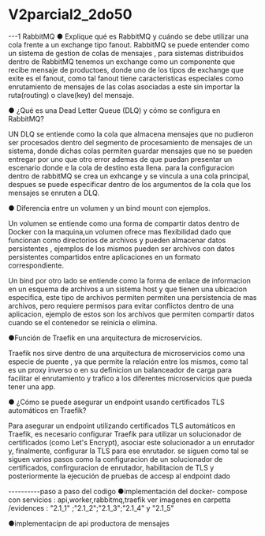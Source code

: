 # V2parcial2_2do50

---1 RabbitMQ
● Explique qué es RabbitMQ y cuándo se debe utilizar una cola frente a un
exchange tipo fanout.
 RabbitMQ se puede entender como un sistema de gestion de colas de mensajes , para sistemas distribuidos
 dentro de RabbitMQ tenemos un exchange como un componente que recibe mensaje de productoes, donde uno de los tipos de exchange que exite es el fanout, como tal fanout tiene caracteristicas  especiales como enrutamiento de mensajes de las colas asociadas a este sin importar la ruta(routing) o clave(key) del mensaje.

● ¿Qué es una Dead Letter Queue (DLQ) y cómo se configura en RabbitMQ?

UN DLQ se entiende como la cola que almacena mensajes  que no pudieron ser procesados dentro del segmento de procesamiento de mensajes de un sistema, donde dichas colas  permiten guardar mensajes  que no se pueden entregar por uno que otro error ademas de que puedan presentar un escenario donde e la cola de destino esta llena.
para la configuracion dentro de rabbitMQ se crea un exhcange y se vincula a una cola principal, despues se puede especificar dentro de los argumentos de la cola que los mensajes se enruten a DLQ.


● Diferencia entre un volumen y un bind mount con ejemplos.

Un volumen se entiende como una forma de compartir datos  dentro de Docker con la maquina,un volumen ofrece mas flexibilidad dado que funcionan como directorios de archivos y pueden almacenar datos persistentes , ejemplos de los mismos pueden ser archivos con datos persistentes compartidos entre aplicaciones en un formato correspondiente.

Un bind por otro lado se entiende como la forma de enlace de informacion en un esquema de archivos a un sistema host y que tienen una ubicacion especifica, este tipo de archivos permiten permiten una persistencia de mas archivos, pero requiere permisos para evitar conflictos dentro de una aplicacion, ejemplo de estos son los archivos que permiten compartir datos cuando se el contenedor se reinicia o elimina.

●Función de Traefik en una arquitectura de microservicios.

Traefik nos sirve dentro de una arquitectura de microservicios como una especie de puente , ya que permite la relación entre los mismos, como tal es un proxy inverso o en su definicion un balanceador de carga  para facilitar el enrutamiento y trafico a los diferentes  microservicios que pueda tener una app.

● ¿Cómo se puede asegurar un endpoint usando certificados TLS automáticos
en Traefik?

Para asegurar un endpoint utilizando certificados TLS automáticos en Traefik, es necesario configurar Traefik para utilizar un solucionador de certificados (como Let's Encrypt), asociar este solucionador a un enrutador y, finalmente, configurar la TLS para ese enrutador. se siguen como tal se siguen varios pasos como la configuracion de un solucionador de certificados, confirguracion de enrutador, habilitacion de TLS y posteriormente la ejecución de pruebas de accesp al endpoint dado


----------paso a paso del codigo
●implementación del docker- compose con servicios :  api,worker,rabbitmq,traefik ver imagenes en carpetta /evidences : "2.1_1" ;"2.1_2";"2.1_3";"2.1_4" y "2.1_5"

●implementacipn de api productora de mensajes
